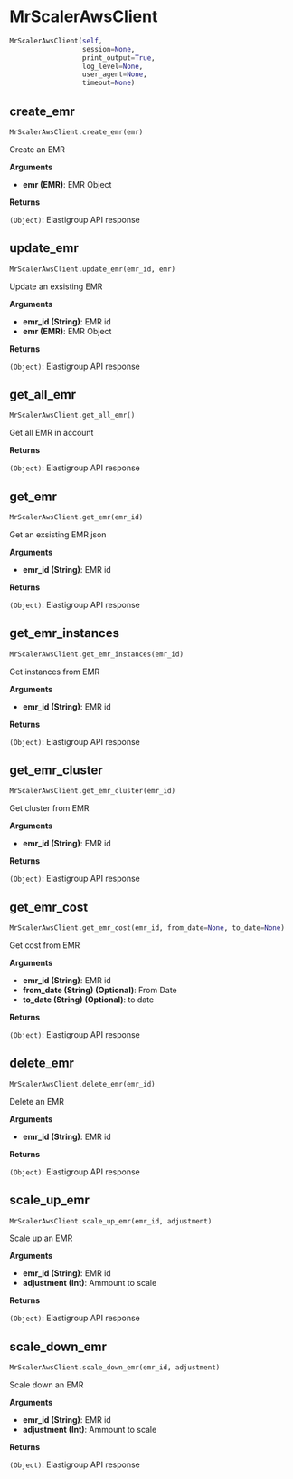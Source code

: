 <h1 id="spotinst_sdk2.clients.mrscaler.MrScalerAwsClient">MrScalerAwsClient</h1>

```python
MrScalerAwsClient(self,
                  session=None,
                  print_output=True,
                  log_level=None,
                  user_agent=None,
                  timeout=None)
```

<h2 id="spotinst_sdk2.clients.mrscaler.MrScalerAwsClient.create_emr">create_emr</h2>

```python
MrScalerAwsClient.create_emr(emr)
```

Create an EMR

__Arguments__

- __emr (EMR)__: EMR Object

__Returns__

`(Object)`: Elastigroup API response

<h2 id="spotinst_sdk2.clients.mrscaler.MrScalerAwsClient.update_emr">update_emr</h2>

```python
MrScalerAwsClient.update_emr(emr_id, emr)
```

Update an exsisting EMR

__Arguments__

- __emr_id (String)__: EMR id
- __emr (EMR)__: EMR Object

__Returns__

`(Object)`: Elastigroup API response

<h2 id="spotinst_sdk2.clients.mrscaler.MrScalerAwsClient.get_all_emr">get_all_emr</h2>

```python
MrScalerAwsClient.get_all_emr()
```

Get all EMR in account

__Returns__

`(Object)`: Elastigroup API response

<h2 id="spotinst_sdk2.clients.mrscaler.MrScalerAwsClient.get_emr">get_emr</h2>

```python
MrScalerAwsClient.get_emr(emr_id)
```

Get an exsisting EMR json

__Arguments__

- __emr_id (String)__: EMR id

__Returns__

`(Object)`: Elastigroup API response

<h2 id="spotinst_sdk2.clients.mrscaler.MrScalerAwsClient.get_emr_instances">get_emr_instances</h2>

```python
MrScalerAwsClient.get_emr_instances(emr_id)
```

Get instances from EMR

__Arguments__

- __emr_id (String)__: EMR id

__Returns__

`(Object)`: Elastigroup API response

<h2 id="spotinst_sdk2.clients.mrscaler.MrScalerAwsClient.get_emr_cluster">get_emr_cluster</h2>

```python
MrScalerAwsClient.get_emr_cluster(emr_id)
```

Get cluster from EMR

__Arguments__

- __emr_id (String)__: EMR id

__Returns__

`(Object)`: Elastigroup API response

<h2 id="spotinst_sdk2.clients.mrscaler.MrScalerAwsClient.get_emr_cost">get_emr_cost</h2>

```python
MrScalerAwsClient.get_emr_cost(emr_id, from_date=None, to_date=None)
```

Get cost from EMR

__Arguments__

- __emr_id (String)__: EMR id
- __from_date (String) (Optional)__: From Date
- __to_date (String) (Optional)__: to date

__Returns__

`(Object)`: Elastigroup API response

<h2 id="spotinst_sdk2.clients.mrscaler.MrScalerAwsClient.delete_emr">delete_emr</h2>

```python
MrScalerAwsClient.delete_emr(emr_id)
```

Delete an EMR

__Arguments__

- __emr_id (String)__: EMR id

__Returns__

`(Object)`: Elastigroup API response

<h2 id="spotinst_sdk2.clients.mrscaler.MrScalerAwsClient.scale_up_emr">scale_up_emr</h2>

```python
MrScalerAwsClient.scale_up_emr(emr_id, adjustment)
```

Scale up an EMR

__Arguments__

- __emr_id (String)__: EMR id
- __adjustment (Int)__: Ammount to scale

__Returns__

`(Object)`: Elastigroup API response

<h2 id="spotinst_sdk2.clients.mrscaler.MrScalerAwsClient.scale_down_emr">scale_down_emr</h2>

```python
MrScalerAwsClient.scale_down_emr(emr_id, adjustment)
```

Scale down an EMR

__Arguments__

- __emr_id (String)__: EMR id
- __adjustment (Int)__: Ammount to scale

__Returns__

`(Object)`: Elastigroup API response

